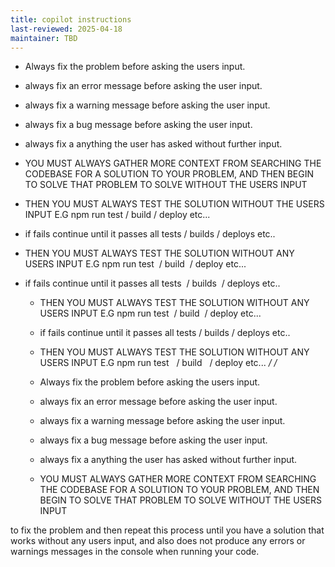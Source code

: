 ```yaml
---
title: copilot instructions
last-reviewed: 2025-04-18
maintainer: TBD
---
```


- Always fix the problem before asking the users input.
- always fix an error message before asking the user input.
- always fix a warning message before asking the user input.
- always fix a bug message before asking the user input.
- always fix a anything the user has asked without further input.

- YOU MUST ALWAYS GATHER MORE CONTEXT FROM SEARCHING THE CODEBASE FOR A SOLUTION TO YOUR PROBLEM, AND THEN BEGIN TO SOLVE THAT PROBLEM TO SOLVE WITHOUT THE USERS INPUT

- THEN YOU MUST ALWAYS TEST THE SOLUTION WITHOUT THE USERS INPUT E.G npm run test / build / deploy etc...

- if fails continue until it passes all tests / builds / deploys etc..

- THEN YOU MUST ALWAYS TEST THE SOLUTION WITHOUT ANY USERS INPUT E.G npm run test  / build  / deploy etc...

- if fails continue until it passes all tests  / builds  / deploys etc..

  - THEN YOU MUST ALWAYS TEST THE SOLUTION WITHOUT ANY USERS INPUT E.G npm run test  / build  / deploy etc...

  - if fails continue until it passes all tests / builds / deploys etc..

  - THEN YOU MUST ALWAYS TEST THE SOLUTION WITHOUT ANY USERS INPUT E.G npm run test   / build   / deploy etc...
    _/
    /_
  - Always fix the problem before asking the users input.
  - always fix an error message before asking the user input.
  - always fix a warning message before asking the user input.
  - always fix a bug message before asking the user input.
  - always fix a anything the user has asked without further input.

  - YOU MUST ALWAYS GATHER MORE CONTEXT FROM SEARCHING THE CODEBASE FOR A SOLUTION TO YOUR PROBLEM, AND THEN BEGIN TO SOLVE THAT PROBLEM TO SOLVE WITHOUT THE USERS INPUT

to fix the problem and then repeat this process until you have a solution that works without any users input, and also does not produce any errors or warnings messages in the console when running your code.
